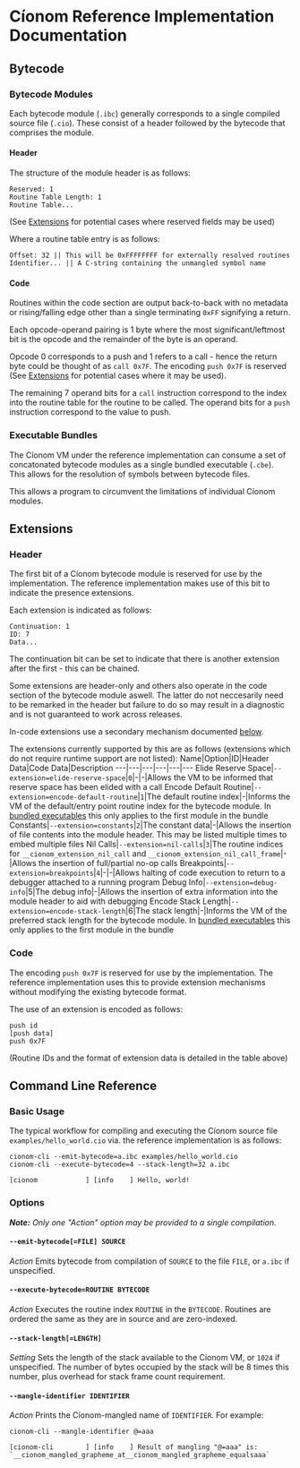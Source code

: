 # Cíonom Reference Implementation Documentation

## Bytecode

### Bytecode Modules
Each bytecode module (`.ibc`) generally corresponds to a single compiled source file (`.cio`). These consist of a header followed by the bytecode that comprises the module.

#### **Header**
The structure of the module header is as follows:
```
Reserved: 1
Routine Table Length: 1
Routine Table...
```
(See [Extensions](#Extensions) for potential cases where reserved fields may be used)

Where a routine table entry is as follows:
```
Offset: 32 || This will be 0xFFFFFFFF for externally resolved routines
Identifier... || A C-string containing the unmangled symbol name
```

#### **Code**
Routines within the code section are output back-to-back with no metadata or rising/falling edge other than a single terminating `0xFF` signifying a return.

Each opcode-operand pairing is 1 byte where the most significant/leftmost bit is the opcode and the remainder of the byte is an operand.

Opcode 0 corresponds to a push and 1 refers to a call - hence the return byte could be thought of as `call 0x7F`. The encoding `push 0x7F` is reserved (See [Extensions](#Extensions) for potential cases where it may be used).

The remaining 7 operand bits for a `call` instruction correspond to the index into the routine table for the routine to be called.
The operand bits for a `push` instruction correspond to the value to push.

### Executable Bundles

The Cíonom VM under the reference implementation can consume a set of concatonated bytecode modules as a single bundled executable (`.cbe`). This allows for the resolution of symbols between bytecode files.

This allows a program to circumvent the limitations of individual Cíonom modules.

## Extensions

### Header
The first bit of a Cíonom bytecode module is reserved for use by the implementation. The reference implementation makes use of this bit to indicate the presence extensions.

Each extension is indicated as follows:

```
Continuation: 1
ID: 7
Data...
```

The continuation bit can be set to indicate that there is another extension after the first - this can be chained.

Some extensions are header-only and others also operate in the code section of the bytecode module aswell. The latter do not neccesarily need to be remarked in the header but failure to do so may result in a diagnostic and is not guaranteed to work across releases.

In-code extensions use a secondary mechanism documented [below](#Code).

The extensions currently supported by this are as follows (extensions which do not require runtime support are not listed):
Name|Option|ID|Header Data|Code Data|Description
---|---|---|---|---|---
Elide Reserve Space|`--extension=elide-reserve-space`|`0`|-|-|Allows the VM to be informed that reserve space has been elided with a call
Encode Default Routine|`--extension=encode-default-routine`|`1`|The default routine index|-|Informs the VM of the default/entry point routine index for the bytecode module. In [bundled executables](#Executable-Bundles) this only applies to the first module in the bundle
Constants|`--extension=constants`|`2`|The constant data|-|Allows the insertion of file contents into the module header. This may be listed multiple times to embed multiple files
Nil Calls|`--extension=nil-calls`|`3`|The routine indices for `__cionom_extension_nil_call` and `__cionom_extension_nil_call_frame`|-|Allows the insertion of full/partial no-op calls
Breakpoints|`--extension=breakpoints`|`4`|-|-|Allows halting of code execution to return to a debugger attached to a running program
Debug Info|`--extension=debug-info`|5|The debug info|-|Allows the insertion of extra information into the module header to aid with debugging
Encode Stack Length|`--extension=encode-stack-length`|6|The stack length|-|Informs the VM of the preferred stack length for the bytecode module. In [bundled executables](#Executable-Bundles) this only applies to the first module in the bundle

### Code
The encoding `push 0x7F` is reserved for use by the implementation. The reference implementation uses this to provide extension mechanisms without modifying the existing bytecode format.

The use of an extension is encoded as follows:
```
push id
[push data]
push 0x7F
```
(Routine IDs and the format of extension data is detailed in the table above)

## Command Line Reference

### Basic Usage

The typical workflow for compiling and executing the Cíonom source file `examples/hello_world.cio` via. the reference implementation is as follows:
```
cionom-cli --emit-bytecode=a.ibc examples/hello_world.cio
cionom-cli --execute-bytecode=4 --stack-length=32 a.ibc
```
```
[cionom            ] [info    ] Hello, world!
```

### Options
***Note:** Only one "Action" option may be provided to a single compilation.*

#### `--emit-bytecode[=FILE] SOURCE`
*Action*
Emits bytecode from compilation of `SOURCE` to the file `FILE`, or `a.ibc` if unspecified.

#### `--execute-bytecode=ROUTINE BYTECODE`
*Action*
Executes the routine index `ROUTINE` in the `BYTECODE`. Routines are ordered the same as they are in source and are zero-indexed.

#### `--stack-length[=LENGTH]`
*Setting*
Sets the length of the stack available to the Cíonom VM, or `1024` if unspecified. The number of bytes occupied by the stack will be 8 times this number, plus overhead for stack frame count requirement.

#### `--mangle-identifier IDENTIFIER`
*Action*
Prints the Cíonom-mangled name of `IDENTIFIER`. For example:
```
cionom-cli --mangle-identifier @=aaa
```
```
[cionom-cli        ] [info    ] Result of mangling "@=aaa" is: `__cionom_mangled_grapheme_at__cionom_mangled_grapheme_equalsaaa`
```
